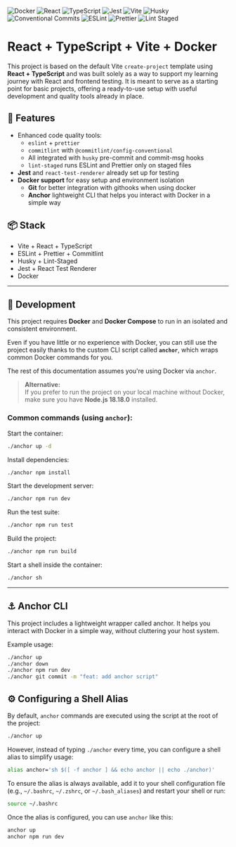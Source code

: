 ![Docker](https://img.shields.io/badge/docker-ready-blue?logo=docker)
![React](https://img.shields.io/badge/react-61DAFB?logo=react&logoColor=black)
![TypeScript](https://img.shields.io/badge/typescript-3178C6?logo=typescript&logoColor=white)
![Jest](https://img.shields.io/badge/jest-99424f?logo=jest)
![Vite](https://img.shields.io/badge/vite-646CFF?logo=vite&logoColor=white)
![Husky](https://img.shields.io/badge/hooks-husky-8E64C5?logo=git)
![Conventional Commits](https://img.shields.io/badge/commits-conventional-FFA500?logo=git)
![ESLint](https://img.shields.io/badge/code%20style-eslint-4B32C3?logo=eslint)
![Prettier](https://img.shields.io/badge/styled%20with-prettier-F7B93E?logo=prettier)
![Lint Staged](https://img.shields.io/badge/lint--staged-enabled-brightgreen)

# React + TypeScript + Vite + Docker

This project is based on the default Vite `create-project` template using **React + TypeScript** and was built solely as
a way to support my learning journey with React and frontend testing. It is meant to serve as a starting point for basic
projects, offering a ready-to-use setup with useful development and quality tools already in place.

## 🔧 Features

- Enhanced code quality tools:
  - `eslint` + `prettier`
  - `commitlint` with `@commitlint/config-conventional`
  - All integrated with `husky` pre-commit and commit-msg hooks
  - `lint-staged` runs ESLint and Prettier only on staged files
- **Jest** and `react-test-renderer` already set up for testing
- **Docker support** for easy setup and environment isolation
  - **Git** for better integration with githooks when using docker
  - **Anchor** lightweight CLI that helps you interact with Docker in a simple way

## 📦 Stack

- Vite + React + TypeScript
- ESLint + Prettier + Commitlint
- Husky + Lint-Staged
- Jest + React Test Renderer
- Docker

---

## 🚀 Development

This project requires **Docker** and **Docker Compose** to run in an isolated and consistent environment.

Even if you have little or no experience with Docker, you can still use the project easily thanks to the custom CLI
script called **`anchor`**, which wraps common Docker commands for you.

The rest of this documentation assumes you're using Docker via `anchor`.

> **Alternative:**  
> If you prefer to run the project on your local machine without Docker, make sure you have **Node.js 18.18.0**
> installed.

### Common commands (using `anchor`):

Start the container:

```bash
./anchor up -d
```

Install dependencies:

```bash
./anchor npm install
```

Start the development server:

```bash
./anchor npm run dev
```

Run the test suite:

```bash
./anchor npm run test
```

Build the project:

```bash
./anchor npm run build
```

Start a shell inside the container:

```bash
./anchor sh
```

---

## ⚓ Anchor CLI

This project includes a lightweight wrapper called anchor.
It helps you interact with Docker in a simple way, without cluttering your host system.

Example usage:

```bash
./anchor up
./anchor down
./anchor npm run dev
./anchor git commit -m "feat: add anchor script"
```

## ⚙️ Configuring a Shell Alias

By default, `anchor` commands are executed using the script at the root of the project:

```bash
./anchor up
```

However, instead of typing `./anchor` every time, you can configure a shell alias to simplify usage:

```bash
alias anchor='sh $([ -f anchor ] && echo anchor || echo ./anchor)'
```

To ensure the alias is always available, add it to your shell configuration file (e.g., `~/.bashrc`, `~/.zshrc`,
or `~/.bash_aliases`) and restart your shell or run:

```bash
source ~/.bashrc
```

Once the alias is configured, you can use `anchor` like this:

```bash
anchor up
anchor npm run dev
```
